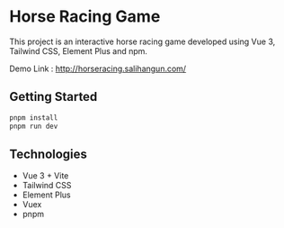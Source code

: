 # Horse Racing Game

This project is an interactive horse racing game developed using Vue 3, Tailwind CSS, Element Plus and npm.

Demo Link : <a href="http://horseracing.salihangun.com/" target="_blank">http://horseracing.salihangun.com/</a>

## Getting Started

```bash
pnpm install
pnpm run dev
```

## Technologies

- Vue 3 + Vite
- Tailwind CSS
- Element Plus
- Vuex
- pnpm
